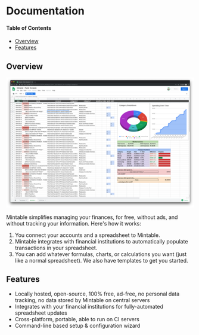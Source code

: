 # Documentation

#### Table of Contents

- [Overview](#overview)
- [Features](#features)

## Overview

![Mintable](./mintable.png)

Mintable simplifies managing your finances, for free, without ads, and without tracking your information. Here's how it works:

1. You connect your accounts and a spreadsheet to Mintable.
1. Mintable integrates with financial institutions to automatically populate transactions in your spreadsheet.
1. You can add whatever formulas, charts, or calculations you want (just like a normal spreadsheet). We also have templates to get you started.

## Features

- Locally hosted, open-source, 100% free, ad-free, no personal data tracking, no data stored by Mintable on central servers
- Integrates with your financial institutions for fully-automated spreadsheet updates
- Cross-platform, portable, able to run on CI servers
- Command-line based setup & configuration wizard

<!--

ARCHIVE:

# Providers APIs

Mintable is designed to be pluggable, i.e. you can swap out Plaid or Google Sheets for another service of your choice.

This document outlines what Mintable expects of a provider, and what constraints/functionality you need to adhere to/implement if you want to add a new provider.

## Transactions (`ACCOUNT_PROVIDER`) API

Account providers should provide an exported function which takes in a startDate and endDate, and returns a `Promise` of a raw list of transaction objects, i.e.:

```javascript
transactions = await require('../lib/providerName').fetchTransactions(startDate, endDate)
```

At minimum, we expect `name`, `date`, and `amount` to be defined.

For example, the following would an acceptable response (after promise resolution):

```javascript
[
    { "name": "Amazon.com", "date": "2019-04-16T07:00:00.000Z", "amount": -40.22 },
    { "name": "United Airlines", "date": "2019-04-06T07:00:00.000Z", "amount": -500 },
    { "name": "Uber", "date": "2019-04-04T07:00:00.000Z", "amount": -6.33 }
]
```

## Spreadsheets (`SHEET_PROVIDER`) API

Spreadsheet providers should provide an exported function which takes in a map of sheet name to a list of transactions for that sheet, and return a `Promise` which resolves when all necessary operations to update that sheet are complete, i.e.:

```javascript
await require('../lib/providerName').updateSheets(updates, options)
```

where `updates` come in the following format:

```javascript
{
    "2019.04": [
        { "name": "Amazon.com", "date": "2019.04.16", "amount": -40.22 },
        { "name": "United Airlines", "date": "2019.04.26", "amount": -500 }
    ],
    "2019.05": [
        { "name": "Uber", "date": "2019.05.11", "amount": -6.33 }
    ]
}
```

# Configuration

All configurations below can be made using the web configuration framework or by editing `mintable.config.json`.

`mintable.config.json` is the secret sauce – it contains all of your private tokens and is never sent to third-party servers. This file is ignored by Git – keep a backup somewhere safe.

> **Pro Tip:** You can use Dropbox or another trusted service to sync `mintable.config.json` across your machines. Run `ln -s <path_to_cloud_folder>/mintable.config.json .` from the repo root to symlink Mintable to the cloud version.

#### Table of Contents

- [General configuration](#general-configuration)
- [Fetching Balances](#fetching-balances)
- [Fetching Transactions](#fetching-transactions)
- [Plaid](#plaid)
- [Google Sheets](#google-sheets)

## General configuration

#### Debug Mode

`DEBUG` mode logs the output of each API call and function to the console.

**Default:**

```javascript
"DEBUG": undefined // If unspecified, defaults to false
```

If you want to enable debug mode, you can add the following line to your `mintable.config.json` file:

```javascript
"DEBUG": true
```

#### Host

`HOST` specifies the host for Mintable's setup server.

**Default:** 

```javascript
"HOST": "localhost"
```

For example, if you want to run Mintable on a custom server and listen on `0.0.0.0`, you could add the following line to your `mintable.config.json` file:

```javascript
"HOST": "0.0.0.0"
```

#### Port

`PORT` specifies the port for Mintable's setup server.

**Default:** 

```javascript
"PORT": 3000
```

For example, if you already have an application running on port `3000` and instead want to use port `8080`, you could add the following line to your `mintable.config.json` file:

```javascript
"PORT": "8080"
```

#### Account Provider

`ACCOUNT_PROVIDER` specifies which service to use to fetch transactions.

**Default:** 

```javascript
"ACCOUNT_PROVIDER": "plaid"
```

#### Spreadsheet Provider

`SHEET_PROVIDER` specifies which service to use to automate spreadsheet updates.

**Default:** 

```javascript
"SHEET_PROVIDER": "sheets" // "sheets" = Google Sheets
```

#### Automate Updates with a CI Provider

This repo includes config files for both [CircleCI](https://circleci.com/) and [Travis CI](https://travis-ci.com) to run builds automatically.

Most CI providers allow you to set **environment variables** to configure sensitive information (like the stuff in `mintable.config.json`). We've included a handy script to get that set up:

```
yarn export
```

Run this command and paste the result into an environment variable called `MINTABLE_CONFIG` in your CI provider of choice. Mintable will handle the rest.

> **Note:** Some CI providers (like Travis) require you to wrap this variable in single quotes, i.e. `'{ "ACCOUNT_PROVIDER": "plaid", ...}'`. If you get an error similar to `Unable to parse JSON...` when you run your CI build, give this a try.

> **Warning:** If you choose to use CircleCI, you should turn off **Pass secrets to builds from forked pull requests** under **Build Settings** > **Advanced Settings**.

## Fetching Balances

#### Create Balances Sheet

`CREATE_BALANCES_SHEET` optionally fetches the balances of all your connected accounts and places them in a sheet called `Balances`.

**Default:**

```javascript
"CREATE_BALANCES_SHEET": undefined // If unspecified, defaults to false
```

If you want to enable this, you can add the following line to your `mintable.config.json` file:

```javascript
"CREATE_BALANCES_SHEET": true
```

#### Balance Columns

`BALANCE_COLUMNS` specifies a list of account properties (using [`_.get()` syntax](https://lodash.com/docs/4.17.11#get)) to automatically update in your `Balances` spreadsheet. All the contents of these columns will be cleared and overwritten each time you run Mintable.

**Default:** 

```javascript
"BALANCE_COLUMNS": ['name', 'official_name', 'type', 'balances.available', 'balances.current', 'balances.limit']
```

For example, if you only want to auto-populate the name and amount for each account, you could add the following line to your `mintable.config.json` file:

```javascript
"TRANSACTION_COLUMNS": ["name", "balances.current"]
```

## Fetching Transactions

#### Start Date

`START_DATE` specifies the lower bound for fetching transactions in `YYYY.MM.DD` format.

**Default:**

```javascript
"START_DATE": undefined // If end date is not specified, Mintable will fetch the last 2 months of transactions
```

For example, if you only want to fetch transactions which occur after or on December 1, 2018, you could add the following line to your `mintable.config.json` file:

```javascript
"START_DATE": "2018.12.01"
```

#### End Date

`END_DATE` specifies the upper bound for fetching transactions in `YYYY.MM.DD` format.

**Default:**

```javascript
"END_DATE": undefined // If end date is not specified, Mintable will fetch up until the current date
```

For example, if you only want to fetch transactions which occur before or on December 1, 2018, you could add the following line to your `mintable.config.json` file:

```javascript
"END_DATE": "2018.12.01"
```

#### Transaction Columns

`TRANSACTION_COLUMNS` specifies a list of transaction properties (using [`_.get()` syntax](https://lodash.com/docs/4.17.11#get)) to automatically update in your spreadsheet. All the contents of these columns will be cleared and overwritten each time you run Mintable.

**Default:** 

```javascript
"TRANSACTION_COLUMNS": [ 'date', 'amount', 'name', 'account_details.official_name', 'category.0', 'category.1', 'pending' ]
```

For example, if you only want to auto-populate the name and amount for each transaction, you could add the following line to your `mintable.config.json` file:

```javascript
"TRANSACTION_COLUMNS": ["name", "amount"]
```

#### Reference Columns

`REFERENCE_COLUMNS` specifies a list of additional, non-automated columns for your reference/bookkeeping purposes. Each time you run Mintable, the contents of these columns will be preserved.

**Default:** 

```javascript
"REFERENCE_COLUMNS": ['notes', 'work', 'joint']
```

For example, if you want to add one column to track work expenses, and another to track joint expenses shared with a partner, you could add the following line to your `mintable.config.json` file:

```javascript
"REFERENCE_COLUMNS": ["work", "joint"]
```

> **Warning:** Since reference columns are not automated by Mintable, they have the potential to get out of sync with transaction data (for example, if your bank deletes a transaction, causing a row to get removed in `TRANSACTION_COLUMNS`)

# Provider-Specific Configuration

You can see the API definitions for account & spreadsheet providers in the **[provider docs](./docs/PROVIDERS.md)**.

## Plaid

#### Category Overrides

`CATEGORY_OVERRIDES` specifies a list of overrides to handle transactions that are routinely miscategorized by Plaid's servers.

**Default:** 

```javascript
"CATEGORY_OVERRIDES": []
```

Overrides take the following format:

* `pattern`: [JavaScript Regular Expression](https://developer.mozilla.org/en-US/docs/Web/JavaScript/Reference/Global_Objects/RegExp#Syntax) to test transaction names against
* `flags`: [JavaScript Regular Expression flags](https://developer.mozilla.org/en-US/docs/Web/JavaScript/Reference/Global_Objects/RegExp#Syntax) (i.e. `i` for case insensitive)
* `category.0`: Override for first (top-level) category
* `category.1`: Override for second (level-2) category

For example, if you want anything matching `autopay` or `e-payment` to get categorized as `Credit Card Payment`, you could add the following lines to your `mintable.config.json` file:

```javascript
"CATEGORY_OVERRIDES": [
    {
        "pattern": ".*(autopay|e.payment).*",
        "flags": "i",
        "category.0": "Transfer",
        "category.1": "Credit Card Payments"
    }
]
```

## Google Sheets

#### Template Sheet

`TEMPLATE_SHEET` specifies the template spreadsheet to use when creating a _new_ sheet for a month.

**Default:** 

```javascript
"TEMPLATE_SHEET": {
     // Public template: https://docs.google.com/spreadsheets/d/10fYhPJzABd8KlgAzxtiyFN-L_SebTvM8SaAK_wHk-Fw
    "SHEET_ID": "10fYhPJzABd8KlgAzxtiyFN-L_SebTvM8SaAK_wHk-Fw",
    "SHEET_TITLE": "Template"
}
```

* `SHEET_ID`: Google Sheets spreadsheet ID (from the URL: `docs.google.com/spreadsheets/d/`**`sheet_id`**`/edit`)
* `SHEET_TITLE`: Title of the sheet (along the bottom row of the document)

For example, you could add the following lines to your `mintable.config.json` file:

```javascript
"TEMPLATE_SHEET": {
    "SHEET_ID": "10fYhPJzABd8KasbqiyFN-L_SebTvM8SaAK_wHk-Fw",
    "SHEET_TITLE": "My Template Sheet"
}
```

-->